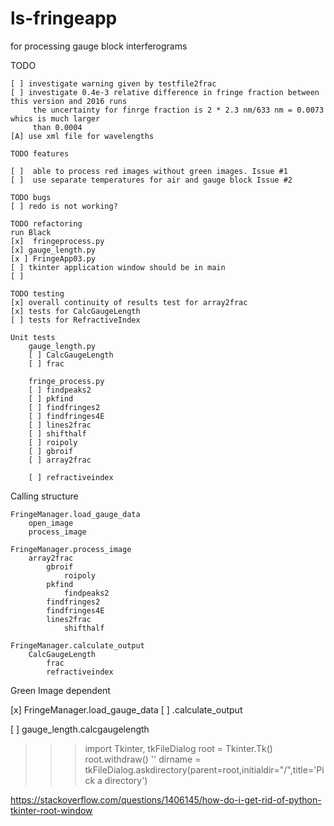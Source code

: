 # ls-fringeapp
for processing gauge block interferograms

TODO

    [ ] investigate warning given by testfile2frac
    [ ] investigate 0.4e-3 relative difference in fringe fraction between this version and 2016 runs
         the uncertainty for finrge fraction is 2 * 2.3 nm/633 nm = 0.0073 whics is much larger 
         than 0.0004
    [A] use xml file for wavelengths

    TODO features
    
    [ ]  able to process red images without green images. Issue #1
    [ ]  use separate temperatures for air and gauge block Issue #2
    
    TODO bugs
    [ ] redo is not working?

    TODO refactoring
    run Black  
    [x]  fringeprocess.py
    [x] gauge_length.py
    [x ] FringeApp03.py
    [ ] tkinter application window should be in main
    [ ] 
    
    TODO testing
    [x] overall continuity of results test for array2frac
    [x] tests for CalcGaugeLength
    [ ] tests for RefractiveIndex
    
    Unit tests
        gauge_length.py  
        [ ] CalcGaugeLength  
        [ ] frac  
        
        fringe_process.py  
        [ ] findpeaks2  
        [ ] pkfind   
        [ ] findfringes2  
        [ ] findfringes4E  
        [ ] lines2frac  
        [ ] shifthalf  
        [ ] roipoly  
        [ ] gbroif  
        [ ] array2frac  
        
        [ ] refractiveindex

Calling structure

    FringeManager.load_gauge_data
        open_image
        process_image 

    FringeManager.process_image
        array2frac
            gbroif
                roipoly
            pkfind
                findpeaks2
            findfringes2            
            findfringes4E
            lines2frac
                shifthalf
                
    FringeManager.calculate_output
        CalcGaugeLength
            frac
            refractiveindex
            
 
        
 Green Image dependent
   
 [x]    FringeManager.load_gauge_data
 [ ]                 .calculate_output
                  
 [ ]    gauge_length.calcgaugelength
                   
    
 >>> import Tkinter, tkFileDialog
>>> root = Tkinter.Tk()
>>> root.withdraw()
''
>>> dirname = tkFileDialog.askdirectory(parent=root,initialdir="/",title='Pick a directory')

https://stackoverflow.com/questions/1406145/how-do-i-get-rid-of-python-tkinter-root-window